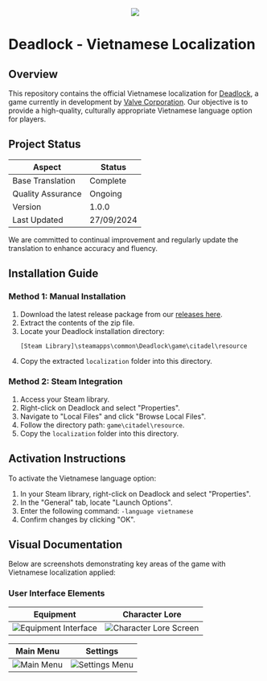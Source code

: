 <p align="center">
  <img src="https://img.shields.io/badge/Version-1.0-blue" />
</p>

# Deadlock - Vietnamese Localization

## Overview

This repository contains the official Vietnamese localization for [Deadlock](https://store.steampowered.com/app/1422450), a game currently in development by [Valve Corporation](https://valvesoftware.com/). Our objective is to provide a high-quality, culturally appropriate Vietnamese language option for players.

## Project Status

| Aspect | Status |
|--------|--------|
| Base Translation | Complete |
| Quality Assurance | Ongoing |
| Version | 1.0.0 |
| Last Updated | 27/09/2024 |

We are committed to continual improvement and regularly update the translation to enhance accuracy and fluency.

## Installation Guide

### Method 1: Manual Installation

1. Download the latest release package from our [releases here](https://github.com/trist022/deadlock-vietnamese/releases).
2. Extract the contents of the zip file.
3. Locate your Deadlock installation directory:
   ```
   [Steam Library]\steamapps\common\Deadlock\game\citadel\resource
   ```
4. Copy the extracted `localization` folder into this directory.

### Method 2: Steam Integration

1. Access your Steam library.
2. Right-click on Deadlock and select "Properties".
3. Navigate to "Local Files" and click "Browse Local Files".
4. Follow the directory path: `game\citadel\resource`.
5. Copy the `localization` folder into this directory.

## Activation Instructions

To activate the Vietnamese language option:

1. In your Steam library, right-click on Deadlock and select "Properties".
2. In the "General" tab, locate "Launch Options".
3. Enter the following command: `-language vietnamese`
4. Confirm changes by clicking "OK".

## Visual Documentation

Below are screenshots demonstrating key areas of the game with Vietnamese localization applied:

### User Interface Elements

| Equipment | Character Lore |
|-----------|----------------|
| ![Equipment Interface](https://github.com/user-attachments/assets/036f7d7b-c5ca-4de6-b07e-f6a38d9f7eeb) | ![Character Lore Screen](https://github.com/user-attachments/assets/42569e93-c742-45fe-b7c5-0831e385834b) |

| Main Menu | Settings |
|-----------|----------|
| ![Main Menu](https://github.com/user-attachments/assets/678d6d5d-836f-415b-8165-84d09422ad9f) | ![Settings Menu](https://github.com/user-attachments/assets/36e65737-a771-4dd6-a354-e511bae37721) |
